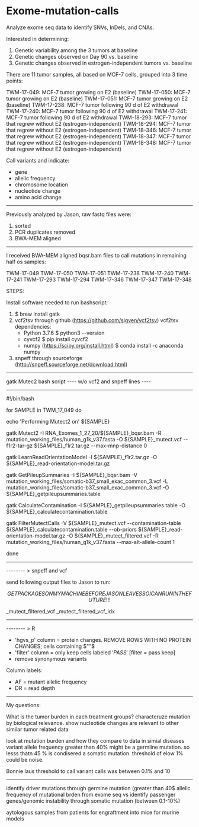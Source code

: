 # Exome-mutation-calls

Analyze exome seq data to identify SNVs, InDels, and CNAs.

Interested in determining:
1. Genetic variability among the 3 tumors at baseline
2. Genetic changes observed on Day 90 vs. baseline
3. Genetic changes observed in estrogen-independent tumors vs. baseline
 
There are 11 tumor samples, all based on MCF-7 cells, grouped into 3 time points:

TWM-17-049: MCF-7 tumor growing on E2 (baseline)
TWM-17-050: MCF-7 tumor growing on E2 (baseline)
TWM-17-051: MCF-7 tumor growing on E2 (baseline)
TWM-17-238: MCF-7 tumor following 90 d of E2 withdrawal
TWM-17-240: MCF-7 tumor following 90 d of E2 withdrawal
TWM-17-241: MCF-7 tumor following 90 d of E2 withdrawal
TWM-18-293: MCF-7 tumor that regrew without E2 (estrogen-independent)
TWM-18-294: MCF-7 tumor that regrew without E2 (estrogen-independent)
TWM-18-346: MCF-7 tumor that regrew without E2 (estrogen-independent)
TWM-18-347: MCF-7 tumor that regrew without E2 (estrogen-independent)
TWM-18-348: MCF-7 tumor that regrew without E2 (estrogen-independent)


Call variants and indicate:
- gene
- allelic frequency
- chromosome location
- nucleotide change
- amino acid change

***********************************************************************************
 
 Previously analyzed by Jason, raw fastq files were:
 
 1) sorted
 2) PCR duplicates removed
 3) BWA-MEM aligned
 
 ***********************************************************************************

I received BWA-MEM aligned bqsr.bam files to call mutations in remaining half os samples:

TWM-17-049
TWM-17-050
TWM-17-051
TWM-17-238
TWM-17-240
TWM-17-241
TWM-17-293
TWM-17-294
TWM-17-346
TWM-17-347
TWM-17-348


STEPS:

Install software needed to run bashscript:

1. $ brew install gatk
2. vcf2tsv through github (https://github.com/sigven/vcf2tsv)
   vcf2tsv dependencies:
    - Python 3.7.6
        $ python3 --version
    - cyvcf2
        $ pip install cyvcf2
    - numpy (https://scipy.org/install.html)
        $ conda install -c anaconda numpy
 3. snpeff through sourceforge (http://snpeff.sourceforge.net/download.html)


***********************************************************************************

gatk Mutec2 bash script ---- w/o vcf2 and snpeff lines ----

************************************************************************************

#!/bin/bash

for SAMPLE in TWM_17_049
do

echo 'Performing Mutect2 on' ${SAMPLE}

gatk Mutect2 -I RNA_Exomes_1_27_20/${SAMPLE}_bqsr.bam -R mutation_working_files/human_g1k_v37.fasta -O ${SAMPLE}_mutect.vcf --f1r2-tar-gz ${SAMPLE}_f1r2.tar.gz --max-mnp-distance 0 

gatk LearnReadOrientationModel -I ${SAMPLE}_f1r2.tar.gz -O ${SAMPLE}_read-orientation-model.tar.gz

gatk GetPileupSummaries -I ${SAMPLE}_bqsr.bam -V mutation_working_files/somatic-b37_small_exac_common_3.vcf -L mutation_working_files/somatic-b37_small_exac_common_3.vcf -O ${SAMPLE}_getpileupsummaries.table

gatk CalculateContamination -I ${SAMPLE}_getpileupsummaries.table -O ${SAMPLE}_calculatecontamination.table

gatk FilterMutectCalls -V ${SAMPLE}_mutect.vcf --contamination-table ${SAMPLE}_calculatecontamination.table --ob-priors ${SAMPLE}_read-orientation-model.tar.gz -O ${SAMPLE}_mutect_filtered.vcf -R mutation_working_files/human_g1k_v37.fasta --max-alt-allele-count 1

done


************************************************************************************
--------  >  snpeff and vcf

send following output files to Jason to run:

$$ GET PACKAGES ON MY MACHINE BEFORE JASON LEAVES SO I CAN RUN IN THE FUTURE !!! $$

_mutect_filtered_vcf
_mutect_filtered_vcf_idx


************************************************************************************
--------  >  R

- 'hgvs_p' column = protein changes. REMOVE ROWS WITH NO PROTEIN CHANGES; cells containing $""$
- 'filter' column = only keep cells labeled $'PASS'$ [filter = pass keep]
- remove synonymous variants

Column labels: 
- AF = mutant allelic frequency
- DR = read depth


***********************************************************************************
My questions:

What is the tumor burden in each treatment groups?
characteruze mutation by biological relevance. show nucleotide changes are relevant to other similar tumor related data

look at mutation burden and how they compare to data in simial diseases
variant allele frequency greater than 40% might be a germline mutation. so lesss thatn 45 % is condisered a somatic mutation. threshold of elow 1% could be noise. 

Bonnie laus threshold to call variant calls was between 0.1% and 10

***

identify driver mutations through germlne mutation (greater than 40$ allelic frequency of mutational brden from exome seq
vs
identify passenger genes/genomic instability through somatic mutation (between 0.1-10%)


aytologous samples from patients for engraftment into mice for murine models





















